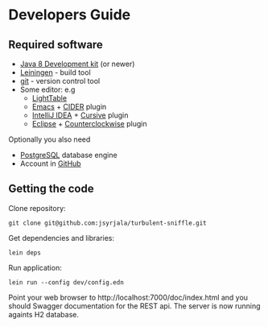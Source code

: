 # Developers Guide


## Required software

* [Java 8 Development kit](http://www.oracle.com/technetwork/java/javase/overview/index.html) (or newer)
* [Leiningen](http://leiningen.org/) - build tool
* [git](https://git-scm.com/) - version control tool
* Some editor: e.g
  * [LightTable](http://lighttable.com/)
  * [Emacs](https://www.gnu.org/software/emacs/) + [CIDER](https://github.com/clojure-emacs/cider) plugin
  * [IntelliJ IDEA](https://www.jetbrains.com/idea/) + [Cursive](https://cursiveclojure.com/) plugin
  * [Eclipse](https://eclipse.org/) + [Counterclockwise](http://doc.ccw-ide.org/) plugin

Optionally you also need
* [PostgreSQL](http://www.postgresql.org/) database engine
* Account in [GitHub](https://github.com/)

## Getting the code

Clone repository:

```
git clone git@github.com:jsyrjala/turbulent-sniffle.git
```

Get dependencies and libraries:
```
lein deps
```

Run application:
```
lein run --config dev/config.edn
```

Point your web browser to http://localhost:7000/doc/index.html and you should Swagger documentation for the REST api. The server is now running againts H2 database.
